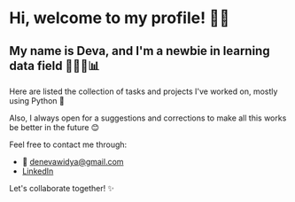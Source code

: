 # Hi, welcome to my profile! 👋🏻

## My name is Deva, and I'm a newbie in learning data field 👩🏻‍💻📊

Here are listed the collection of tasks and projects I've worked on, mostly using Python 🐍

Also, I always open for a suggestions and corrections to make all this works be better in the future 😊

Feel free to contact me through:
- 📩 denevawidya@gmail.com
- [LinkedIn](https://www.linkedin.com/in/denevawidya)

Let's collaborate together! ✨
